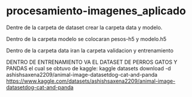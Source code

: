 # procesamiento-imagenes_aplicado

Dentre de la carpeta de dataset crear la carpeta data y modelo.

Dentro de la carpeta modelo se colocaran pesos-h5 y modelo.h5

Dentro de la carpeta data iran la carpeta validacion y entrenamiento

DENTRO DE ENTRENAMIENTO VA EL DATASET DE PERROS GATOS Y PANDAS el cual se obtuvo de kaggle:
kaggle datasets download -d ashishsaxena2209/animal-image-datasetdog-cat-and-panda
https://www.kaggle.com/datasets/ashishsaxena2209/animal-image-datasetdog-cat-and-panda
